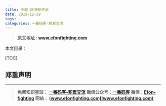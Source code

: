 ```yaml
---
title: 专题-区块链资源
date: 2019-12-29
tags: 
categories: 一番码客-积累交流
---
```


> **原文地址 : www.efonfighting.com**

本文目录：

[TOC]

## 郑重声明





--------


> **免费知识星球： [一番码客-积累交流](http://efonfighting.imwork.net/efonmark-blog/%E7%AE%80%E4%BB%8B/zhishixingqiu1.png)**
> **微信公众号：[一番码客](http://efonfighting.imwork.net/efonmark-blog/%E7%AE%80%E4%BB%8B/guanzhu_1.jpg)**
> **微信：[Efon-fighting](http://efonfighting.imwork.net/efonmark-blog/%E7%AE%80%E4%BB%8B/weixin.jpg)**
> **网站： [www.efonfighting.com](www.efonfighting.com)**